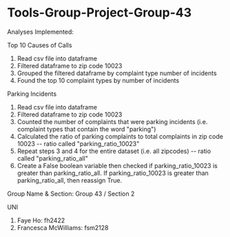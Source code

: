 # Tools-Group-Project-Group-43

Analyses Implemented:

Top 10 Causes of Calls

1. Read csv file into dataframe
2. Filtered dataframe to zip code 10023
3. Grouped the filtered dataframe by complaint type number of incidents
4. Found the top 10 complaint types by number of incidents

Parking Incidents
1. Read csv file into dataframe 
2. Filtered dataframe to zip code 10023 
3. Counted the number of complaints that were parking incidents (i.e. complaint types that contain the word "parking")
4. Calculated the ratio of parking complaints to total complaints in zip code 10023 -- ratio called "parking_ratio_10023"
5. Repeat steps 3 and 4 for the entire dataset (i.e. all zipcodes) -- ratio called "parking_ratio_all"
6. Create a False boolean variable then checked if parking_ratio_10023 is greater than parking_ratio_all. If parking_ratio_10023 is greater than parking_ratio_all, then reassign True.

Group Name & Section: Group 43 / Section 2

UNI
1. Faye Ho: fh2422
2. Francesca McWilliams: fsm2128
